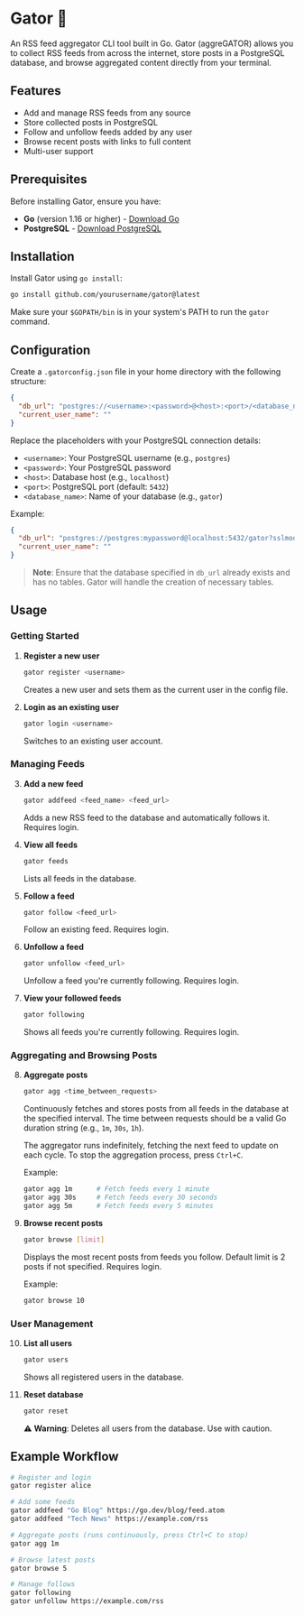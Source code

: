 # Gator 🐊

An RSS feed aggregator CLI tool built in Go. Gator (aggreGATOR) allows you to collect RSS feeds from across the internet, store posts in a PostgreSQL database, and browse aggregated content directly from your terminal.

## Features

- Add and manage RSS feeds from any source
- Store collected posts in PostgreSQL
- Follow and unfollow feeds added by any user
- Browse recent posts with links to full content
- Multi-user support

## Prerequisites

Before installing Gator, ensure you have:

- **Go** (version 1.16 or higher) - [Download Go](https://golang.org/dl/)
- **PostgreSQL** - [Download PostgreSQL](https://www.postgresql.org/download/)

## Installation

Install Gator using `go install`:

```bash
go install github.com/yourusername/gator@latest
```

Make sure your `$GOPATH/bin` is in your system's PATH to run the `gator` command.

## Configuration

Create a `.gatorconfig.json` file in your home directory with the following structure:

```json
{
  "db_url": "postgres://<username>:<password>@<host>:<port>/<database_name>?sslmode=disable",
  "current_user_name": ""
}
```

Replace the placeholders with your PostgreSQL connection details:
- `<username>`: Your PostgreSQL username (e.g., `postgres`)
- `<password>`: Your PostgreSQL password
- `<host>`: Database host (e.g., `localhost`)
- `<port>`: PostgreSQL port (default: `5432`)
- `<database_name>`: Name of your database (e.g., `gator`)

Example:
```json
{
  "db_url": "postgres://postgres:mypassword@localhost:5432/gator?sslmode=disable",
  "current_user_name": ""
}
```

> **Note**: Ensure that the database specified in `db_url` already exists and has no tables. Gator will handle the creation of necessary tables.

## Usage

### Getting Started

1. **Register a new user**
   ```bash
   gator register <username>
   ```
   Creates a new user and sets them as the current user in the config file.

2. **Login as an existing user**
   ```bash
   gator login <username>
   ```
   Switches to an existing user account.

### Managing Feeds

3. **Add a new feed**
   ```bash
   gator addfeed <feed_name> <feed_url>
   ```
   Adds a new RSS feed to the database and automatically follows it. Requires login.

4. **View all feeds**
   ```bash
   gator feeds
   ```
   Lists all feeds in the database.

5. **Follow a feed**
   ```bash
   gator follow <feed_url>
   ```
   Follow an existing feed. Requires login.

6. **Unfollow a feed**
   ```bash
   gator unfollow <feed_url>
   ```
   Unfollow a feed you're currently following. Requires login.

7. **View your followed feeds**
   ```bash
   gator following
   ```
   Shows all feeds you're currently following. Requires login.

### Aggregating and Browsing Posts

8. **Aggregate posts**
   ```bash
   gator agg <time_between_requests>
   ```
   Continuously fetches and stores posts from all feeds in the database at the specified interval. The time between requests should be a valid Go duration string (e.g., `1m`, `30s`, `1h`).
   
   The aggregator runs indefinitely, fetching the next feed to update on each cycle. To stop the aggregation process, press `Ctrl+C`.
   
   Example:
   ```bash
   gator agg 1m      # Fetch feeds every 1 minute
   gator agg 30s     # Fetch feeds every 30 seconds
   gator agg 5m      # Fetch feeds every 5 minutes
   ```

9. **Browse recent posts**
   ```bash
   gator browse [limit]
   ```
   Displays the most recent posts from feeds you follow. Default limit is 2 posts if not specified. Requires login.
   
   Example:
   ```bash
   gator browse 10
   ```

### User Management

10. **List all users**
    ```bash
    gator users
    ```
    Shows all registered users in the database.

11. **Reset database**
    ```bash
    gator reset
    ```
    ⚠️ **Warning**: Deletes all users from the database. Use with caution.

## Example Workflow

```bash
# Register and login
gator register alice

# Add some feeds
gator addfeed "Go Blog" https://go.dev/blog/feed.atom
gator addfeed "Tech News" https://example.com/rss

# Aggregate posts (runs continuously, press Ctrl+C to stop)
gator agg 1m

# Browse latest posts
gator browse 5

# Manage follows
gator following
gator unfollow https://example.com/rss
```